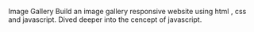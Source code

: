 Image Gallery
Build an image gallery responsive website using html , css and javascript.
Dived deeper into the cencept of javascript.

